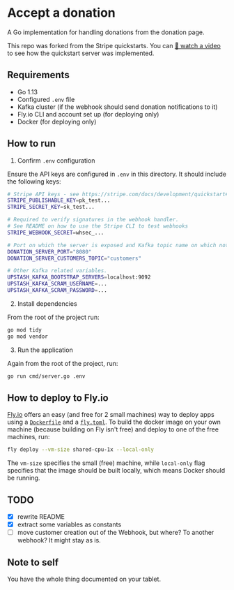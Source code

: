 # Accept a donation

A Go implementation for handling donations from the donation page.

This repo was forked from the Stripe quickstarts.
You can [🎥 watch a video](https://www.youtube.com/watch?v=cbsCxLDL4EY) to see how the quickstart server was implemented.

## Requirements

- Go 1.13
- Configured `.env` file
- Kafka cluster (if the webhook should send donation notifications to it)
- Fly.io CLI and account set up (for deploying only)
- Docker (for deploying only)

## How to run

1. Confirm `.env` configuration

Ensure the API keys are configured in `.env` in this directory. It should include the following keys:

```sh
# Stripe API keys - see https://stripe.com/docs/development/quickstart#api-keys
STRIPE_PUBLISHABLE_KEY=pk_test...
STRIPE_SECRET_KEY=sk_test...

# Required to verify signatures in the webhook handler.
# See README on how to use the Stripe CLI to test webhooks
STRIPE_WEBHOOK_SECRET=whsec_...

# Port on which the server is exposed and Kafka topic name on which notifications are sent.
DONATION_SERVER_PORT="8080"
DONATION_SERVER_CUSTOMERS_TOPIC="customers"

# Other Kafka related variables.
UPSTASH_KAFKA_BOOTSTRAP_SERVERS=localhost:9092
UPSTASH_KAFKA_SCRAM_USERNAME=...
UPSTASH_KAFKA_SCRAM_PASSWORD=...
```

2. Install dependencies

From the root of the project run:

```sh
go mod tidy
go mod vendor
```

3. Run the application

Again from the root of the project, run:

```sh
go run cmd/server.go .env
```

## How to deploy to Fly.io
[Fly.io](https://fly.io) offers an easy (and free for 2 small machines) way to deploy apps using
a [`Dockerfile`](./Dockerfile) and a [`fly.toml`](./fly.toml).
To build the docker image on your own machine (because building on Fly isn't free)
and deploy to one of the free machines, run:

```sh
fly deploy --vm-size shared-cpu-1x --local-only
```

The `vm-size` specifies the small (free) machine, while `local-only` flag specifies that the image should be built locally,
which means Docker should be running.

## TODO
- [x] rewrite README
- [x] extract some variables as constants
- [ ] move customer creation out of the Webhook, but where? To another webhook? It might stay as is.

## Note to self
You have the whole thing documented on your tablet.